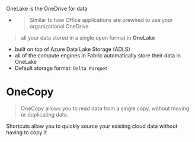 OneLake is the OneDrive for data
- > Similar to how Office applications are prewired to use your organizational OneDrive

> all your data stored in a single open format in **OneLake**
- built on top of Azure Data Lake Storage (ADLS)
- all of the compute engines in Fabric automatically store their data in OneLake
- Default storage format: `Delta Parquet`
# OneCopy
> OneCopy allows you to read data from a single copy, without moving or duplicating data.

Shortcuts allow you to quickly source your existing cloud data without having to copy it
